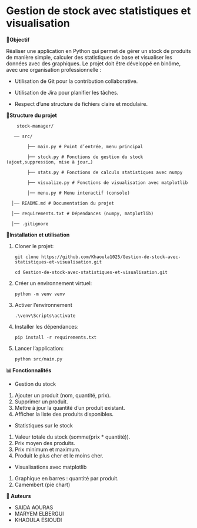 # Gestion de stock avec statistiques et visualisation
**🎯Objectif**

Réaliser une application en Python qui permet de gérer un stock de produits de manière
simple, calculer des statistiques de base et visualiser les données avec des graphiques.
Le projet doit être développé en binôme, avec une organisation professionnelle :

- Utilisation de Git pour la contribution collaborative.

- Utilisation de Jira pour planifier les tâches.

- Respect d’une structure de fichiers claire et modulaire.

**📂Structure du projet**

        stock-manager/
      
       ── src/
      
            ├── main.py # Point d’entrée, menu principal
      
            ├── stock.py # Fonctions de gestion du stock (ajout,suppression, mise à jour…)
      
            ├── stats.py # Fonctions de calculs statistiques avec numpy
      
            ├── visualize.py # Fonctions de visualisation avec matplotlib
      
            │── menu.py # Menu interactif (console)
      
      │── README.md # Documentation du projet
      
      │── requirements.txt # Dépendances (numpy, matplotlib)
      
      │── .gitignore 

**🚀Installation et utilisation**

1. Cloner le projet:
   
      `git clone https://github.com/Khaoula1025/Gestion-de-stock-avec-statistiques-et-visualisation.git`
   
   
      `cd Gestion-de-stock-avec-statistiques-et-visualisation.git`
   
2. Créer un environnement virtuel:

   `python -m venv venv`

4. Activer l’environnement

    `.\venv\Scripts\activate`
   
5. Installer les dépendances:
   
     `pip install -r requirements.txt`
   
6. Lancer l’application:

     `python src/main.py`


**📊 Fonctionnalités**

 - Gestion du stock
1. Ajouter un produit (nom, quantité, prix).
2.  Supprimer un produit.
3.  Mettre à jour la quantité d’un produit existant.
4.  Afficher la liste des produits disponibles.

- Statistiques sur le stock
1. Valeur totale du stock (somme(prix * quantité)).
2. Prix moyen des produits.
3. Prix minimum et maximum.
4. Produit le plus cher et le moins cher.

- Visualisations avec matplotlib
1. Graphique en barres : quantité par produit.
2. Camembert (pie chart)

**👥 Auteurs**
- SAIDA AOURAS
- MARYEM ELBERGUI
- KHAOULA ESIOUDI

   
